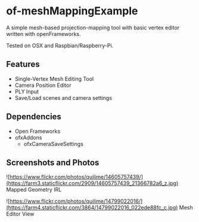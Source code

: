 # of-meshMappingExample

A simple mesh-based projection-mapping tool with basic vertex editor written with openFrameworks.

Tested on OSX and Raspbian/Raspberry-Pi.


## Features

- Single-Vertex Mesh Editing Tool
- Camera Position Editor
- PLY Input
- Save/Load scenes and camera settings


## Dependencies 

- Open Frameworks
- ofxAddons
  - ofxCameraSaveSettings


## Screenshots and Photos

![https://www.flickr.com/photos/quilime/14605757439/](https://farm3.staticflickr.com/2909/14605757439_21366782a6_z.jpg)
Mapped Geometry IRL

![https://www.flickr.com/photos/quilime/14799022016/](https://farm4.staticflickr.com/3864/14799022016_022ede88fc_c.jpg)
Mesh Editor View

